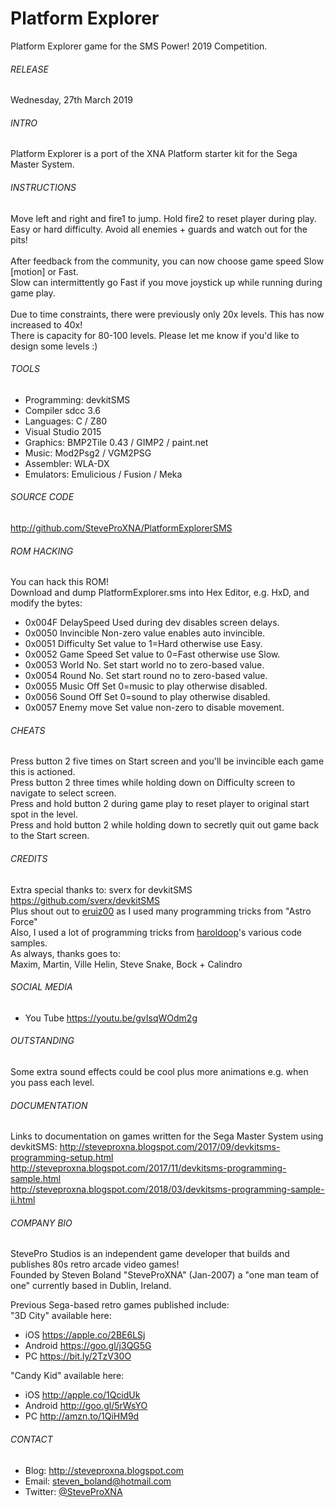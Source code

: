 # Platform Explorer
Platform Explorer game for the SMS Power! 2019 Competition.

###### RELEASE
Wednesday, 27th March 2019

###### INTRO
Platform Explorer is a port of the XNA Platform starter kit for the Sega Master System.

###### INSTRUCTIONS
Move left and right and fire1 to jump.  Hold fire2 to reset player during play.
<br />
Easy or hard difficulty.  Avoid all enemies + guards and watch out for the pits!
<br />
<br />
After feedback from the community, you can now choose game speed Slow [motion] or Fast.
<br />
Slow can intermittently go Fast if you move joystick up while running during game play.
<br />
<br />
Due to time constraints, there were previously only 20x levels.  This has now increased to 40x!
<br />
There is capacity for 80-100 levels.  Please let me know if you'd like to design some levels :)

###### TOOLS
- Programming:	devkitSMS
- Compiler		sdcc 3.6
- Languages:	C / Z80
- Visual Studio 2015
- Graphics:		BMP2Tile 0.43 / GIMP2 / paint.net
- Music:		Mod2Psg2 / VGM2PSG
- Assembler:	WLA-DX
- Emulators:	Emulicious / Fusion / Meka

###### SOURCE CODE
http://github.com/SteveProXNA/PlatformExplorerSMS

###### ROM HACKING
You can hack this ROM!  
Download and dump PlatformExplorer.sms into Hex Editor, e.g. HxD, and modify the bytes:
- 0x004F	DelaySpeed	Used during dev disables screen delays.
- 0x0050	Invincible	Non-zero value enables auto invincible.
- 0x0051	Difficulty	Set value to 1=Hard otherwise use Easy.
- 0x0052	Game Speed	Set value to 0=Fast otherwise use Slow.
- 0x0053	World No.	Set start world no to zero-based value.
- 0x0054	Round No.	Set start round no to zero-based value.
- 0x0055	Music Off	Set 0=music to play otherwise disabled.
- 0x0056	Sound Off	Set 0=sound to play otherwise disabled.
- 0x0057	Enemy move	Set value non-zero to disable movement.

###### CHEATS
Press button 2 five times on Start screen and you'll be invincible each game this is actioned.
<br />
Press button 2 three times while holding down on Difficulty screen to navigate to select screen.
<br />
Press and hold button 2 during game play to reset player to original start spot in the level.
<br />
Press and hold button 2 while holding down to secretly quit out game back to the Start screen.

###### CREDITS
Extra special thanks to: sverx for devkitSMS https://github.com/sverx/devkitSMS
<br />
Plus shout out to [eruiz00](http://www.smspower.org/forums/member10267) as I used many programming tricks from "Astro Force"
<br />
Also, I used a lot of programming tricks from [haroldoop](http://www.smspower.org/forums/member601)'s various code samples.
<br />
As always, thanks goes to:
<br />
Maxim, Martin, Ville Helin, Steve Snake, Bock + Calindro

###### SOCIAL MEDIA
- You Tube https://youtu.be/gvIsqWOdm2g

###### OUTSTANDING
Some extra sound effects could be cool plus more animations e.g. when you pass each level.

###### DOCUMENTATION
Links to documentation on games written for the Sega Master System using devkitSMS:
http://steveproxna.blogspot.com/2017/09/devkitsms-programming-setup.html
<br />
http://steveproxna.blogspot.com/2017/11/devkitsms-programming-sample.html
<br />
http://steveproxna.blogspot.com/2018/03/devkitsms-programming-sample-ii.html
 
###### COMPANY BIO
StevePro Studios is an independent game developer that builds and publishes 80s retro arcade video games!
<br />
Founded by Steven Boland "SteveProXNA" (Jan-2007) a "one man team of one" currently based in Dublin, Ireland.

Previous Sega-based retro games published include:
<br />
"3D City" available here:
- iOS		https://apple.co/2BE6LSj
- Android	https://goo.gl/j3QG5G
- PC		https://bit.ly/2TzV30O

"Candy Kid" available here:
- iOS		http://apple.co/1QcidUk
- Android	http://goo.gl/5rWsYO
- PC		http://amzn.to/1QiHM9d

###### CONTACT
- Blog:		http://steveproxna.blogspot.com
- Email:	steven_boland@hotmail.com
- Twitter:	[@SteveProXNA](http://twitter.com/SteveProXNA)
